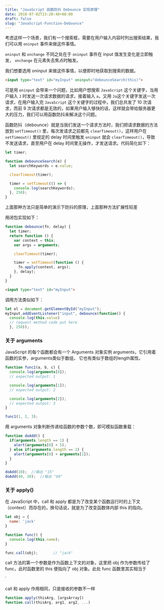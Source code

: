 ```yaml
---
title: "JavaScript 函数防抖 Debounce 实现原理"
date: 2018-07-02T23:20:48+08:00
draft: false
slug: "JavaScript-Function-Debounce"
---
```

 
考虑这样一个场景，我们有一个搜索框，需要在用户输入内容时列出搜索结果，我们可以用 `oninput` 事件来做这件事情。

`oninput` 和 `onchange` 不同之处在于 `oninput` 事件在 input 值发生变化是立即触发， `onchange` 在元素失去焦点时触发。

我们想要选用 oninput 来做这件事情，以便即时地获取到搜索的数据。

```html
<input type="text" id="myInput" oninput="debounceSearch(this)">
```

可是用 `oninput` 会带来一个问题，比如用户想搜索 `JavaScript` 这个关键字，当用户输入 `J` 时发送一次请求数据的请求，接着输入 `a`，又用 `Ja`这个关键字发送一次请求，在用户输入完 `JavaScript` 这个关键字的过程中，我们总共发了 10 次请求，而前 9 次请求都是无效的，如果用户输入够快的话，这样就会带给服务器更大的压力，我们可以用函数防抖来解决这个问题。

函数防抖（debounce）就是当我们发送一个请求方法时，我们把请求数据的方法放到 `setTimeout()` 里，每次发请求之前都先 `clearTimeout()`，这样用户在 `setTimeout()` 里规定的 delay 时间里触发 `oninput` 就会 `clearTimeout()`，导致不发送请求，直至用户在 delay 时间里无操作，才发送请求。代码简化如下：

```js
let timer;

function debounceSearch(e) {
  let searchKeywords = e.value;

  clearTimeout(timer);

  timer = setTimeout(() => {
    console.log(searchKeywords);
  }, 250);
}
```

上面那种方法只是简单的演示下防抖的原理，上面那种方法扩展性较差

用闭包实现如下： 

```js
function debounce(fn, delay) {
  let timer;
  return function () {
    var context = this;
    var args = arguments;

    clearTimeout(timer);

    timer = setTimeout(function () {
      fn.apply(context, args);
    }, delay);
  }
}
```

```html
<input type="text" id="myInput">
```

调用方法类似如下：

```js
let el = document.getElementById("myInput");
myInput.addEventListener("input", debounce(function() {
  console.log(this.value)
  // request method code put here
  }, 250));
```

### 关于 arguments

JavaScript 的每个函数都会有一个 Arguments 对象实例 arguments，它引用着函数的实参，arguments类似于数组， 它也有类似于数组的length属性。

```js
function func1(a, b, c) {
  console.log(arguments[0]);
  // expected output: 1

  console.log(arguments[1]);
  // expected output: 2

  console.log(arguments[2]);
  // expected output: 3
}

func1(1, 2, 3);
```

用 arguments 对象判断传递给函数的参数个数，即可模拟函数重载：

```js
function doAdd() {
  if(arguments.length == 1) {
    alert(arguments[0] + 5);
  } else if(arguments.length == 2) {
    alert(arguments[0] + arguments[1]);
  }
}

doAdd(10);  //输出 "15"
doAdd(40, 20);  //输出 "60"
```

### 关于 apply()

在 JavaScript 中，call 和 apply 都是为了改变某个函数运行时的上下文（context）而存在的，换句话说，就是为了改变函数体内部 this 的指向。

```js
let obj = {
  name: 'jack'
}

function func() {
  console.log(this.name);
}

func.call(obj);       // "jack"
```

call 方法的第一个参数是作为函数上下文的对象，这里把 obj 作为参数传给了 func，此时函数里的 this 便指向了 obj 对象。此处 func 函数里其实相当于

`

call 和 apply 作用相同，只是接收的参数不一样

```js
function.apply(thisArg, [argsArray])
function.call(thisArg, arg1, arg2, ...)
```
